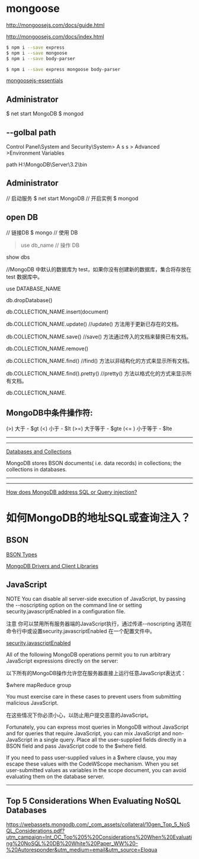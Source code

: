 # mongoose

http://mongoosejs.com/docs/guide.html

http://mongoosejs.com/docs/index.html


```sh
$ npm i --save express
$ npm i --save mongoose
$ npm i --save body-parser

$ npm i --save express mongoose body-parser
``` 

[mongoosejs-essentials](https://www.udemy.com/mongoosejs-essentials/learn/v4/t/lecture/4649838)

## Administrator
$ net start MongoDB
$ mongod

## --golbal path 
Control Panel\System and Security\System> A s s > Advanced >Environment Variables

path H:\MongoDB\Server\3.2\bin


## Administrator
// 启动服务
$ net start MongoDB
// 开启实例
$ mongod

## open DB
// 链接DB
$ mongo
// 使用 DB
> use db_name
// 操作 DB



show dbs


//MongoDB 中默认的数据库为 test，如果你没有创建新的数据库，集合将存放在 test 数据库中。

use DATABASE_NAME

db.dropDatabase()

db.COLLECTION_NAME.insert(document)

db.COLLECTION_NAME.update()
//update() 方法用于更新已存在的文档。

db.COLLECTION_NAME.save()
//save() 方法通过传入的文档来替换已有文档。

db.COLLECTION_NAME.remove()

db.COLLECTION_NAME.find()
//find() 方法以非结构化的方式来显示所有文档。

db.COLLECTION_NAME.find().pretty()
//pretty() 方法以格式化的方式来显示所有文档。

db.COLLECTION_NAME.

## MongoDB中条件操作符:

(>) 大于 - $gt
(<) 小于 - $lt
(>=) 大于等于 - $gte
(<= ) 小于等于 - $lte

***********************************************************************************



**************************************
[Databases and Collections](https://docs.mongodb.com/manual/core/databases-and-collections/)

MongoDB stores 
BSON documents( i.e. data records) in collections;
the collections in databases.


***************************************







************************************************


[How does MongoDB address SQL or Query injection?](https://docs.mongodb.com/manual/faq/fundamentals/#faq-dollar-sign-escaping)

# 如何MongoDB的地址SQL或查询注入？

## BSON
[BSON Types](https://docs.mongodb.com/manual/reference/bson-types/)

[MongoDB Drivers and Client Libraries](https://docs.mongodb.com/manual/applications/drivers/)

## JavaScript

NOTE You can disable all server-side execution of JavaScript, by passing the --noscripting option on the command line or setting security.javascriptEnabled in a configuration file.

注意 你可以禁用所有服务器端的JavaScript执行，通过传递--noscripting 选项在命令行中或设置security.javascriptEnabled 在一个配置文件中。


[security.javascriptEnabled](https://docs.mongodb.com/manual/reference/configuration-options/#security.javascriptEnabled)

All of the following MongoDB operations permit you to run arbitrary JavaScript expressions directly on the server:

以下所有的MongoDB操作允许您在服务器直接上运行任意JavaScript表达式：

$where
mapReduce
group

You must exercise care in these cases to prevent users from submitting malicious JavaScript.

在这些情况下你必须小心，以防止用户提交恶意的JavaScript。


Fortunately, you can express most queries in MongoDB without JavaScript and for queries that require JavaScript, you can mix JavaScript and non-JavaScript in a single query. Place all the user-supplied fields directly in a BSON field and pass JavaScript code to the $where field.

If you need to pass user-supplied values in a $where clause, you may escape these values with the CodeWScope mechanism. When you set user-submitted values as variables in the scope document, you can avoid evaluating them on the database server.




**********************************************************************************


## Top 5 Considerations When Evaluating NoSQL Databases

https://webassets.mongodb.com/_com_assets/collateral/10gen_Top_5_NoSQL_Considerations.pdf?utm_campaign=Int_OC_Top%205%20Considerations%20When%20Evaluating%20NoSQL%20DB%20White%20Paper_WW%20-%20Autoresponder&utm_medium=email&utm_source=Eloqua



